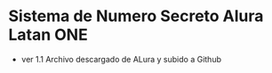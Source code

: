 <h1> Sistema de Numero Secreto Alura Latan ONE </h1>

- ver 1.1 Archivo descargado de ALura y subido a Github
